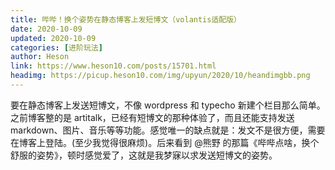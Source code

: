 ```yaml
---
title: 哔哔！换个姿势在静态博客上发短博文（volantis适配版）
date: 2020-10-09
updated: 2020-10-09
categories: [进阶玩法]
author: Heson
link: https://www.heson10.com/posts/15701.html
headimg: https://picup.heson10.com/img/upyun/2020/10/heandimgbb.png
---
```


要在静态博客上发送短博文，不像 wordpress 和 typecho 新建个栏目那么简单。之前博客整的是 artitalk，已经有短博文的那种体验了，而且还能支持发送 markdown、图片、音乐等等功能。感觉唯一的缺点就是：发文不是很方便，需要在博客上登陆。(至少我觉得很麻烦)。后来看到 @熊野 的那篇《哔哔点啥，换个舒服的姿势》，顿时感觉爱了，这就是我梦寐以求发送短博文的姿势。

<!-- more -->